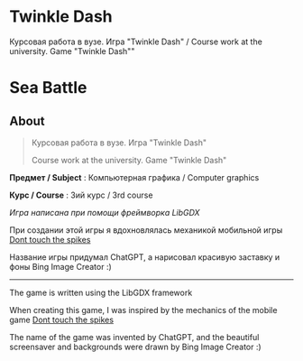 # Twinkle Dash
Курсовая работа в вузе. Игра "Twinkle Dash" / Course work at the university. Game "Twinkle Dash""

# Sea Battle

## About

> Курсовая работа в вузе. Игра "Twinkle Dash"
>
> Course work at the university. Game "Twinkle Dash"

**Предмет / Subject** :  Компьютерная графика / Computer graphics

**Курс / Course** : 3ий курс / 3rd course

_Игра написана при помощи фреймворка LibGDX_

При создании этой игры я вдохновлялась механикой мобильной игры [Dont touch the spikes](https://play.google.com/store/apps/details?id=com.ketchapp.donttouchthespikes&hl=en)

Название игры придумал ChatGPT, а нарисовал красивую заставку и фоны Bing Image Creator :)

---

The game is written using the LibGDX framework

When creating this game, I was inspired by the mechanics of the mobile game [Dont touch the spikes](https://play.google.com/store/apps/details?id=com.ketchapp.donttouchthespikes&hl=en)

The name of the game was invented by ChatGPT, and the beautiful screensaver and backgrounds were drawn by Bing Image Creator :)
